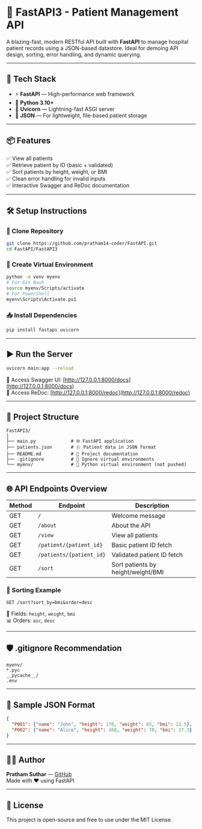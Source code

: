 
# 🚀 FastAPI3 - Patient Management API

A blazing-fast, modern RESTful API built with **FastAPI** to manage hospital patient records using a JSON-based datastore. Ideal for demoing API design, sorting, error handling, and dynamic querying.

---

## 🧩 Tech Stack

- ⚡ **FastAPI** — High-performance web framework
- 🐍 **Python 3.10+**
- 🔗 **Uvicorn** — Lightning-fast ASGI server
- 📂 **JSON** — For lightweight, file-based patient storage

---

## 📦 Features

✅ View all patients  
✅ Retrieve patient by ID (basic + validated)  
✅ Sort patients by height, weight, or BMI  
✅ Clean error handling for invalid inputs  
✅ Interactive Swagger and ReDoc documentation  

---

## 🛠️ Setup Instructions

### 🔁 Clone Repository

```bash
git clone https://github.com/pratham14-coder/FastAPI.git
cd FastAPI/FastAPI3
```

### 🐍 Create Virtual Environment

```bash
python -m venv myenv
# For Git Bash
source myenv/Scripts/activate
# For PowerShell
myenv\Scripts\Activate.ps1
```

### 📥 Install Dependencies

```bash
pip install fastapi uvicorn
```

---

## ▶️ Run the Server

```bash
uvicorn main:app --reload
```

📍 Access Swagger UI: [http://127.0.0.1:8000/docs](http://127.0.0.1:8000/docs)  
📍 Access ReDoc: [http://127.0.0.1:8000/redoc](http://127.0.0.1:8000/redoc)

---

## 📁 Project Structure

```
FastAPI3/
│
├── main.py             # 🌐 FastAPI application
├── patients.json       # 🩺 Patient data in JSON format
├── README.md           # 📘 Project documentation
├── .gitignore          # 🚫 Ignore virtual environments
└── myenv/              # 🐍 Python virtual environment (not pushed)
```

---

## 🌐 API Endpoints Overview

| Method | Endpoint                  | Description                           |
|--------|---------------------------|---------------------------------------|
| GET    | `/`                       | Welcome message                       |
| GET    | `/about`                  | About the API                         |
| GET    | `/view`                   | View all patients                     |
| GET    | `/patient/{patient_id}`   | Basic patient ID fetch                |
| GET    | `/patients/{patient_id}`  | Validated patient ID fetch            |
| GET    | `/sort`                   | Sort patients by height/weight/BMI    |

### 🔄 Sorting Example

```http
GET /sort?sort_by=bmi&order=desc
```

🔑 Fields: `height`, `weight`, `bmi`  
📊 Orders: `asc`, `desc`

---

## 🛡️ .gitignore Recommendation

```gitignore
myenv/
*.pyc
__pycache__/
.env
```

---

## 📌 Sample JSON Format

```json
{
  "P001": {"name": "John", "height": 170, "weight": 65, "bmi": 22.5},
  "P002": {"name": "Alice", "height": 160, "weight": 70, "bmi": 27.3}
}
```

---

## 👨‍💻 Author

**Pratham Suthar** — [GitHub](https://github.com/pratham14-coder)  
Made with ❤️ using FastAPI

---

## 📜 License

This project is open-source and free to use under the MIT License.

